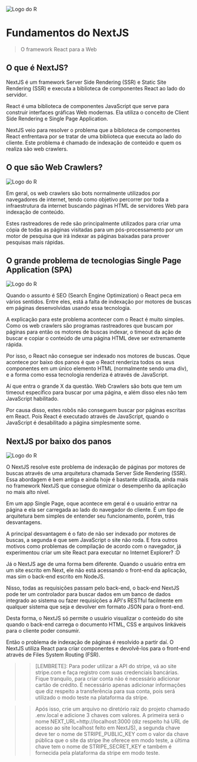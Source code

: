 ![Logo do R](https://www.iconfinder.com/icons/9118036/download/png/48)
# Fundamentos do NextJS
> O framework React para a Web
## O que é NextJS?
NextJS é um framework Server Side Rendering (SSR) e Static Site Rendering (SSR) e executa a biblioteca de componentes React ao lado do servidor.

React é uma biblioteca de componentes JavaScript que serve para construir interfaces gráficas Web modernas. Ela utiliza o conceito de Client Side Rendering e Single Page Application.

NextJS veio para resolver o problema que a biblioteca de componentes React enfrentava por se tratar de uma biblioteca que executa ao lado do cliente. Este problema é chamado de indexação de conteúdo e quem os realiza são web crawlers.

## O que são Web Crawlers?
![Logo do R](https://neilpatel.com/wp-content/uploads/2019/10/web-crawler-no-marketing-digital.jpeg)

Em geral, os web crawlers são bots normalmente utilizados por navegadores de internet, tendo como objetivo percorrer por toda a infraestrutura da internet buscando páginas HTML de servidores Web para indexação de conteúdo.

Estes rastreadores de rede são principalmente utilizados para criar uma cópia de todas as páginas visitadas para um pós-processamento por um motor de pesquisa que irá indexar as páginas baixadas para prover pesquisas mais rápidas.

## O grande problema de tecnologias Single Page Application (SPA)

![Logo do R](https://www.outsystems.com/-/media/images/root/glossary/what-is-single-page-application/single-page-application-01.jpg?updated=20220407113943)

Quando o assunto é SEO (Search Engine Optimization) o React peca em vários sentidos. Entre eles, está a falta de indexação por motores de buscas em páginas desenvolvidas usando essa tecnologia.

A explicação para este problema acontecer com o React é muito simples. Como os web crawlers são programas rastreadores que buscam por páginas para então os motores de buscas indexar, o timeout da ação de buscar e copiar o conteúdo de uma página HTML deve ser extremamente rápida.

Por isso, o React não consegue ser indexado nos motores de buscas. Oque acontece por baixo dos panos é que o React renderiza todos os seus componentes em um único elemento HTML (normalmente sendo uma div), e a forma como essa tecnologia renderiza é através de JavaScript.

Aí que entra o grande X da questão. Web Crawlers são bots que tem um timeout específico para buscar por uma página, e além disso eles não tem JavaScript habilitado.

Por causa disso, estes robôs não conseguem buscar por páginas escritas em React. Pois React é executado através de JavaScript, quando o JavaScript é desabilitado a página simplesmente some.

## NextJS por baixo dos panos

![Logo do R](https://www.ionos.co.uk/digitalguide/fileadmin/DigitalGuide/Screenshots_2022/Server-side-rendering-diagram.png)

O NextJS resolve este problema de indexação de páginas por motores de buscas através de uma arquitetura chamada Server Side Rendering (SSR). Essa abordagem é bem antiga e ainda hoje é bastante utilizada, ainda mais no framework NextJS que consegue otimizar o desempenho da aplicação no mais alto nível.

Em um app Single Page, oque acontece em geral é o usuário entrar na página e ela ser carregada ao lado do navegador do cliente. É um tipo de arquitetura bem simples de entender seu funcionamento, porém, trás desvantagens.

A principal desvantagem é o fato de não ser indexado por motores de buscas, a segunda é que sem JavaScript o site não roda. E fora outros motivos como problemas de compilação de acordo com o navegador, já experimentou criar um site React para executar no Internet Explorer? :D

Já o NextJS age de uma forma bem diferente. Quando o usuário entra em um site escrito em Next, ele não está acessando o front-end da aplicação, mas sim o back-end escrito em NodeJS.

Nisso, todas as requisições passam pelo back-end, o back-end NextJS pode ter um controlador para buscar dados em um banco de dados integrado ao sistema ou fazer requisições a API's RESTful facilmente em qualquer sistema que seja e devolver em formato JSON para o front-end.

Desta forma, o NextJS só permite o usuário visualizar o conteúdo do site quando o back-end carrega o documento HTML, CSS e arquivos linkáveis para o cliente poder consumir.

Então o problema de indexação de páginas é resolvido a partir daí. O NextJS utiliza React para criar componentes e devolvê-los para o front-end através de Files System Routing (FSR).

>> [LEMBRETE]: Para poder utilizar a API do stripe, vá ao site stripe.com e faça registro com suas credenciais bancárias. Fique tranquilo, para criar conta não é necessário adicionar cartão de crédito. É necessário apenas adicionar informações que diz respeito a transferência para sua conta, pois será utilizado o modo teste na plataforma da stripe.

>> Após isso, crie um arquivo no diretório raiz do projeto chamado .env.local e adicione 3 chaves com valores. A primeira será o nome NEXT_URL=http://localhost:3000 (diz respeito há URL de acesso ao site localhost feito em NextJS), a segunda chave deve ter o nome de STRIPE_PUBLIC_KEY com o valor da chave pública que o site da stripe lhe oferece em modo teste, a última chave tem o nome de STRIPE_SECRET_KEY e também é fornecida pela plataforma da stripe em modo teste.

